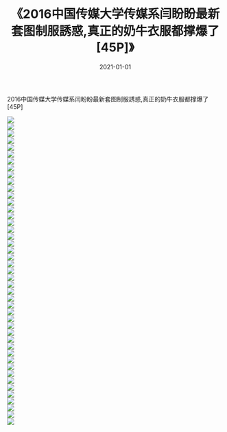 ﻿---
layout: post
title:  《2016中国传媒大学传媒系闫盼盼最新套图制服誘惑,真正的奶牛衣服都撑爆了[45P]》
date:   2021-01-01
img: http://img.660000.xyz/Sharelink/性感/2021/2016中国传媒大学传媒系闫盼盼最新套图制服誘惑,真正的奶牛衣服都撑爆了[45P]/000.jpg
categories: [美女, 清纯, 唯美]
---

2016中国传媒大学传媒系闫盼盼最新套图制服誘惑,真正的奶牛衣服都撑爆了[45P]

  ![](http://img.660000.xyz/Sharelink/性感/2021/2016中国传媒大学传媒系闫盼盼最新套图制服誘惑,真正的奶牛衣服都撑爆了[45P]/001.jpg) <br> ![](http://img.660000.xyz/Sharelink/性感/2021/2016中国传媒大学传媒系闫盼盼最新套图制服誘惑,真正的奶牛衣服都撑爆了[45P]/002.jpg) <br> ![](http://img.660000.xyz/Sharelink/性感/2021/2016中国传媒大学传媒系闫盼盼最新套图制服誘惑,真正的奶牛衣服都撑爆了[45P]/003.jpg) <br> ![](http://img.660000.xyz/Sharelink/性感/2021/2016中国传媒大学传媒系闫盼盼最新套图制服誘惑,真正的奶牛衣服都撑爆了[45P]/004.jpg) <br> ![](http://img.660000.xyz/Sharelink/性感/2021/2016中国传媒大学传媒系闫盼盼最新套图制服誘惑,真正的奶牛衣服都撑爆了[45P]/005.jpg) <br> ![](http://img.660000.xyz/Sharelink/性感/2021/2016中国传媒大学传媒系闫盼盼最新套图制服誘惑,真正的奶牛衣服都撑爆了[45P]/006.jpg) <br> ![](http://img.660000.xyz/Sharelink/性感/2021/2016中国传媒大学传媒系闫盼盼最新套图制服誘惑,真正的奶牛衣服都撑爆了[45P]/007.jpg) <br> ![](http://img.660000.xyz/Sharelink/性感/2021/2016中国传媒大学传媒系闫盼盼最新套图制服誘惑,真正的奶牛衣服都撑爆了[45P]/008.jpg) <br> ![](http://img.660000.xyz/Sharelink/性感/2021/2016中国传媒大学传媒系闫盼盼最新套图制服誘惑,真正的奶牛衣服都撑爆了[45P]/009.jpg) <br> ![](http://img.660000.xyz/Sharelink/性感/2021/2016中国传媒大学传媒系闫盼盼最新套图制服誘惑,真正的奶牛衣服都撑爆了[45P]/010.jpg) <br> ![](http://img.660000.xyz/Sharelink/性感/2021/2016中国传媒大学传媒系闫盼盼最新套图制服誘惑,真正的奶牛衣服都撑爆了[45P]/011.jpg) <br> ![](http://img.660000.xyz/Sharelink/性感/2021/2016中国传媒大学传媒系闫盼盼最新套图制服誘惑,真正的奶牛衣服都撑爆了[45P]/012.jpg) <br> ![](http://img.660000.xyz/Sharelink/性感/2021/2016中国传媒大学传媒系闫盼盼最新套图制服誘惑,真正的奶牛衣服都撑爆了[45P]/013.jpg) <br> ![](http://img.660000.xyz/Sharelink/性感/2021/2016中国传媒大学传媒系闫盼盼最新套图制服誘惑,真正的奶牛衣服都撑爆了[45P]/014.jpg) <br> ![](http://img.660000.xyz/Sharelink/性感/2021/2016中国传媒大学传媒系闫盼盼最新套图制服誘惑,真正的奶牛衣服都撑爆了[45P]/015.jpg) <br> ![](http://img.660000.xyz/Sharelink/性感/2021/2016中国传媒大学传媒系闫盼盼最新套图制服誘惑,真正的奶牛衣服都撑爆了[45P]/016.jpg) <br> ![](http://img.660000.xyz/Sharelink/性感/2021/2016中国传媒大学传媒系闫盼盼最新套图制服誘惑,真正的奶牛衣服都撑爆了[45P]/017.jpg) <br> ![](http://img.660000.xyz/Sharelink/性感/2021/2016中国传媒大学传媒系闫盼盼最新套图制服誘惑,真正的奶牛衣服都撑爆了[45P]/018.jpg) <br> ![](http://img.660000.xyz/Sharelink/性感/2021/2016中国传媒大学传媒系闫盼盼最新套图制服誘惑,真正的奶牛衣服都撑爆了[45P]/019.jpg) <br> ![](http://img.660000.xyz/Sharelink/性感/2021/2016中国传媒大学传媒系闫盼盼最新套图制服誘惑,真正的奶牛衣服都撑爆了[45P]/020.jpg) <br> ![](http://img.660000.xyz/Sharelink/性感/2021/2016中国传媒大学传媒系闫盼盼最新套图制服誘惑,真正的奶牛衣服都撑爆了[45P]/021.jpg) <br> ![](http://img.660000.xyz/Sharelink/性感/2021/2016中国传媒大学传媒系闫盼盼最新套图制服誘惑,真正的奶牛衣服都撑爆了[45P]/022.jpg) <br> ![](http://img.660000.xyz/Sharelink/性感/2021/2016中国传媒大学传媒系闫盼盼最新套图制服誘惑,真正的奶牛衣服都撑爆了[45P]/023.jpg) <br> ![](http://img.660000.xyz/Sharelink/性感/2021/2016中国传媒大学传媒系闫盼盼最新套图制服誘惑,真正的奶牛衣服都撑爆了[45P]/024.jpg) <br> ![](http://img.660000.xyz/Sharelink/性感/2021/2016中国传媒大学传媒系闫盼盼最新套图制服誘惑,真正的奶牛衣服都撑爆了[45P]/025.jpg) <br> ![](http://img.660000.xyz/Sharelink/性感/2021/2016中国传媒大学传媒系闫盼盼最新套图制服誘惑,真正的奶牛衣服都撑爆了[45P]/026.jpg) <br> ![](http://img.660000.xyz/Sharelink/性感/2021/2016中国传媒大学传媒系闫盼盼最新套图制服誘惑,真正的奶牛衣服都撑爆了[45P]/027.jpg) <br> ![](http://img.660000.xyz/Sharelink/性感/2021/2016中国传媒大学传媒系闫盼盼最新套图制服誘惑,真正的奶牛衣服都撑爆了[45P]/028.jpg) <br> ![](http://img.660000.xyz/Sharelink/性感/2021/2016中国传媒大学传媒系闫盼盼最新套图制服誘惑,真正的奶牛衣服都撑爆了[45P]/029.jpg) <br> ![](http://img.660000.xyz/Sharelink/性感/2021/2016中国传媒大学传媒系闫盼盼最新套图制服誘惑,真正的奶牛衣服都撑爆了[45P]/030.jpg) <br> ![](http://img.660000.xyz/Sharelink/性感/2021/2016中国传媒大学传媒系闫盼盼最新套图制服誘惑,真正的奶牛衣服都撑爆了[45P]/031.jpg) <br> ![](http://img.660000.xyz/Sharelink/性感/2021/2016中国传媒大学传媒系闫盼盼最新套图制服誘惑,真正的奶牛衣服都撑爆了[45P]/032.jpg) <br> ![](http://img.660000.xyz/Sharelink/性感/2021/2016中国传媒大学传媒系闫盼盼最新套图制服誘惑,真正的奶牛衣服都撑爆了[45P]/033.jpg) <br> ![](http://img.660000.xyz/Sharelink/性感/2021/2016中国传媒大学传媒系闫盼盼最新套图制服誘惑,真正的奶牛衣服都撑爆了[45P]/034.jpg) <br> ![](http://img.660000.xyz/Sharelink/性感/2021/2016中国传媒大学传媒系闫盼盼最新套图制服誘惑,真正的奶牛衣服都撑爆了[45P]/035.jpg) <br> ![](http://img.660000.xyz/Sharelink/性感/2021/2016中国传媒大学传媒系闫盼盼最新套图制服誘惑,真正的奶牛衣服都撑爆了[45P]/036.jpg) <br> ![](http://img.660000.xyz/Sharelink/性感/2021/2016中国传媒大学传媒系闫盼盼最新套图制服誘惑,真正的奶牛衣服都撑爆了[45P]/037.jpg) <br> ![](http://img.660000.xyz/Sharelink/性感/2021/2016中国传媒大学传媒系闫盼盼最新套图制服誘惑,真正的奶牛衣服都撑爆了[45P]/038.jpg) <br> ![](http://img.660000.xyz/Sharelink/性感/2021/2016中国传媒大学传媒系闫盼盼最新套图制服誘惑,真正的奶牛衣服都撑爆了[45P]/039.jpg) <br> ![](http://img.660000.xyz/Sharelink/性感/2021/2016中国传媒大学传媒系闫盼盼最新套图制服誘惑,真正的奶牛衣服都撑爆了[45P]/040.jpg) <br> ![](http://img.660000.xyz/Sharelink/性感/2021/2016中国传媒大学传媒系闫盼盼最新套图制服誘惑,真正的奶牛衣服都撑爆了[45P]/041.jpg) <br> ![](http://img.660000.xyz/Sharelink/性感/2021/2016中国传媒大学传媒系闫盼盼最新套图制服誘惑,真正的奶牛衣服都撑爆了[45P]/042.jpg) <br> ![](http://img.660000.xyz/Sharelink/性感/2021/2016中国传媒大学传媒系闫盼盼最新套图制服誘惑,真正的奶牛衣服都撑爆了[45P]/043.jpg) <br> ![](http://img.660000.xyz/Sharelink/性感/2021/2016中国传媒大学传媒系闫盼盼最新套图制服誘惑,真正的奶牛衣服都撑爆了[45P]/044.jpg) <br> ![](http://img.660000.xyz/Sharelink/性感/2021/2016中国传媒大学传媒系闫盼盼最新套图制服誘惑,真正的奶牛衣服都撑爆了[45P]/045.jpg) <br>